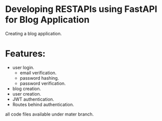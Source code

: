 # Developing RESTAPIs using FastAPI for Blog Application
Creating a blog application.

# Features:
- user login.
  - email verification.
  - password hashing.
  - password verification.
- blog creation.
- user creation.
- JWT authentication.
- Routes behind authentication.


all code files available under mater branch.
